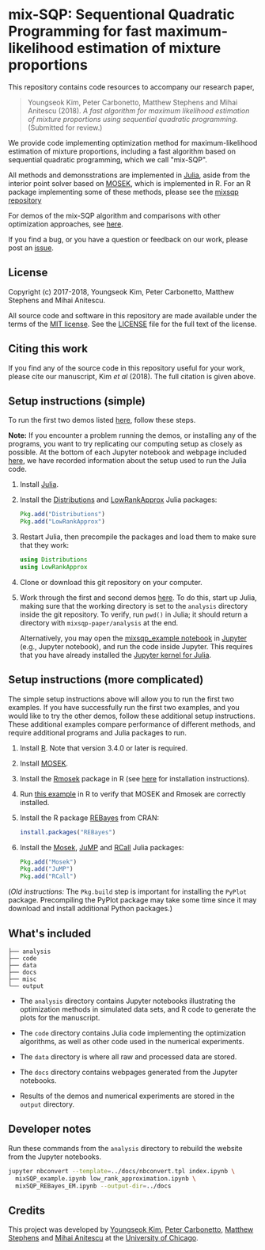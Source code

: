 # mix-SQP: Sequentional Quadratic Programming for fast maximum-likelihood estimation of mixture proportions

This repository contains code resources to accompany our research
paper,

> Youngseok Kim, Peter Carbonetto, Matthew Stephens and Mihai Anitescu
> (2018). *A fast algorithm for maximum likelihood estimation of
> mixture proportions using sequential quadratic programming.*
> (Submitted for review.)

We provide code implementing optimization method for
maximum-likelihood estimation of mixture proportions, including a fast
algorithm based on sequential quadratic programming, which we call
"mix-SQP".

All methods and demonsstrations are implemented in [Julia][julia],
aside from the interior point solver based on [MOSEK][mosek], which is
implemented in R. For an R package implementing some of these methods,
please see the [mixsqp repository][mixsqp]

For demos of the mix-SQP algorithm and comparisons with other
optimization approaches, see [here][github-site].

If you find a bug, or you have a question or feedback on our work,
please post an [issue][issues].

## License

Copyright (c) 2017-2018, Youngseok Kim, Peter Carbonetto, Matthew
Stephens and Mihai Anitescu.

All source code and software in this repository are made available
under the terms of the [MIT license][mit-license]. See the
[LICENSE](LICENSE) file for the full text of the license.

## Citing this work

If you find any of the source code in this repository useful for your
work, please cite our manuscript, Kim *et al* (2018). The full
citation is given above.

## Setup instructions (simple)

To run the first two demos listed [here][github-site], follow these
steps.

**Note:** If you encounter a problem running the demos, or installing
any of the programs, you want to try replicating our computing setup
as closely as possible. At the bottom of each Jupyter notebook and
webpage included [here][github-site], we have recorded information
about the setup used to run the Julia code.

1. Install [Julia](http://julialang.org).

2. Install the [Distributions][distributions-julia] and
   [LowRankApprox][lowrankapprox-julia] Julia packages:

   ```julia
   Pkg.add("Distributions")
   Pkg.add("LowRankApprox")
   ```

3. Restart Julia, then precompile the packages and load them to make
   sure that they work:

   ```julia
   using Distributions
   using LowRankApprox
   ```

4. Clone or download this git repository on your computer.

5. Work through the first and second demos [here][github-site]. To do
   this, start up Julia, making sure that the working directory is set
   to the `analysis` directory inside the git repository. To verify,
   run `pwd()` in Julia; it should return a directory with
   `mixsqp-paper/analysis` at the end.

   Alternatively, you may open the
   [mixsqp_example notebook](analysis/mixSQP_example.ipynb) in
   [Jupyter][jupyter] (e.g., Jupyter notebook), and run the code
   inside Jupyter. This requires that you have already installed the
   [Jupyter kernel for Julia][ijulia].

## Setup instructions (more complicated)

The simple setup instructions above will allow you to run the first
two examples. If you have successfully run the first two examples, and
you would like to try the other demos, follow these additional setup
instructions. These additional examples compare performance of
different methods, and require additional programs and Julia packages
to run.

1. Install [R][R]. Note that version 3.4.0 or later is required.

2. Install [MOSEK][mosek].

3. Install the [Rmosek][rmosek] package in R (see [here][mosek-docs] for
   installation instructions).

4. Run [this example](code/test.rmosek.R) in R to verify that MOSEK
   and Rmosek are correctly installed.

5. Install the R package [REBayes][rebayes] from CRAN:

   ```R
   install.packages("REBayes")
   ```

2. Install the [Mosek][mosek-julia], [JuMP][jump-julia] and
   [RCall][rcall-julia] Julia packages:

   ```julia
   Pkg.add("Mosek")
   Pkg.add("JuMP")
   Pkg.add("RCall")
   ```

(*Old instructions:* The `Pkg.build` step is important for installing
the `PyPlot` package. Precompiling the PyPlot package may take some
time since it may download and install additional Python packages.)

## What's included

```
├── analysis
├── code
├── data
├── docs
├── misc
└── output
```

+ The `analysis` directory contains Jupyter notebooks illustrating
  the optimization methods in simulated data sets, and R code to
  generate the plots for the manuscript.

+ The `code` directory contains Julia code implementing the
  optimization algorithms, as well as other code used in the numerical
  experiments.

+ The `data` directory is where all raw and processed data are stored.

+ The `docs` directory contains webpages generated from the Jupyter
  notebooks.

+ Results of the demos and numerical experiments are stored in the
  `output` directory.

## Developer notes

Run these commands from the `analysis` directory to rebuild the
website from the Jupyter notebooks.

```bash
jupyter nbconvert --template=../docs/nbconvert.tpl index.ipynb \
  mixSQP_example.ipynb low_rank_approximation.ipynb \
  mixSQP_REBayes_EM.ipynb --output-dir=../docs
```

## Credits

This project was developed by [Youngseok Kim][youngseok],
[Peter Carbonetto][peter], [Matthew Stephens][matthew] and
[Mihai Anitescu][mihai] at the
[University of Chicago](https://www.uchicago.edu).

[github-site]: https://stephenslab.github.io/mixsqp-paper
[mixsqp]: https://github.com/youngseok-kim/mixsqp
[issues]: https://github.com/stephenslab/mixsqp-paper/issues
[mit-license]: https://opensource.org/licenses/mit-license.html
[youngseok]: https://github.com/youngseok-kim
[peter]: https://pcarbo.github.io
[matthew]: http://stephenslab.uchicago.edu
[mihai]: http://www.mcs.anl.gov/~anitescu
[R]: https://www.r-project.org
[julia]: http://julialang.org
[mosek]: http://mosek.com
[mosek-docs]: https://www.mosek.com/documentation
[jupyter]: http://jupyter.org
[ijulia]: https://github.com/JuliaLang/IJulia.jl
[rmosek]: https://CRAN.R-project.org/package=Rmosek
[rebayes]: https://cran.r-project.org/package=REBayes
[distributions-julia]: https://github.com/JuliaStats/Distributions.jl
[lowrankapprox-julia]: https://github.com/klho/LowRankApprox.jl
[jump-julia]: https://github.com/JuliaOpt/JuMP.jl
[mosek-julia]: https://github.com/JuliaOpt/Mosek.jl
[rcall-julia]: https://github.com/JuliaInterop/RCall.jl
